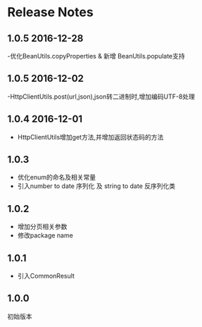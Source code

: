 # Release Notes
## 1.0.5 2016-12-28
-优化BeanUtils.copyProperties & 新增 BeanUtils.populate支持
## 1.0.5 2016-12-02
-HttpClientUtils.post(url,json),json转二进制时,增加编码UTF-8处理
## 1.0.4 2016-12-01
- HttpClientUtils增加get方法,并增加返回状态码的方法

## 1.0.3
- 优化enum的命名及相关常量
- 引入number to date 序列化 及 string to date 反序列化类
## 1.0.2
- 增加分页相关参数
- 修改package name

## 1.0.1
- 引入CommonResult

## 1.0.0
初始版本
